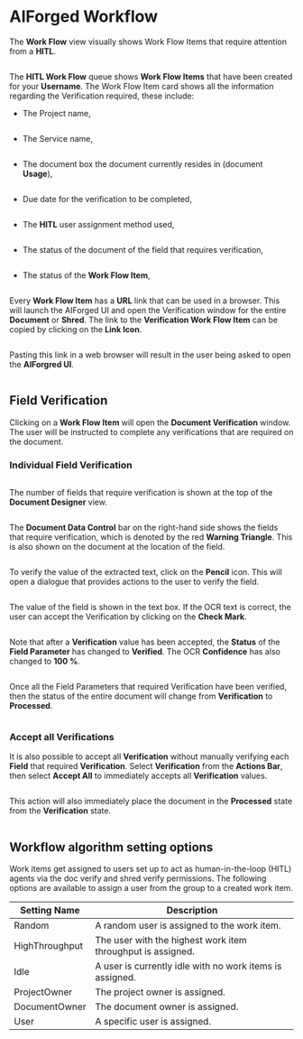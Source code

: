 # AIForged Workflow

The **Work Flow** view visually shows Work Flow Items that require attention from a **HITL**.

<figure><img src="../../.gitbook/assets/image (152).png" alt=""><figcaption></figcaption></figure>

The **HITL Work Flow** queue shows **Work Flow Items** that have been created for your **Username**. The Work Flow Item card shows all the information regarding the Verification required, these include:

*   The Project name,

    <figure><img src="../../.gitbook/assets/image (165).png" alt=""><figcaption></figcaption></figure>
*   The Service name,

    <figure><img src="../../.gitbook/assets/image (3) (9).png" alt=""><figcaption></figcaption></figure>
*   The document box the document currently resides in (document **Usage**),

    <figure><img src="../../.gitbook/assets/image (58) (1).png" alt=""><figcaption></figcaption></figure>
*   Due date for the verification to be completed,

    <figure><img src="../../.gitbook/assets/image (54) (3).png" alt=""><figcaption></figcaption></figure>
*   The **HITL** user assignment method used,

    <figure><img src="../../.gitbook/assets/image (12) (4).png" alt=""><figcaption></figcaption></figure>
*   The status of the document of the field that requires verification,

    <figure><img src="../../.gitbook/assets/image (9) (4).png" alt=""><figcaption></figcaption></figure>
*   The status of the **Work Flow Item**,

    <figure><img src="../../.gitbook/assets/image (13) (4).png" alt=""><figcaption></figcaption></figure>

Every **Work Flow Item** has a **URL** link that can be used in a browser. This will launch the AIForged UI and open the Verification window for the entire **Document** or **Shred**. The link to the **Verification Work Flow Item** can be copied by clicking on the **Link Icon**.

<figure><img src="../../.gitbook/assets/image (45).png" alt=""><figcaption></figcaption></figure>

Pasting this link in a web browser will result in the user being asked to open the **AIForgred UI**.

<figure><img src="../../.gitbook/assets/image (168).png" alt=""><figcaption></figcaption></figure>

## Field Verification

Clicking on a **Work Flow Item** will open the **Document Verification** window. The user will be instructed to complete any verifications that are required on the document.

### Individual Field Verification

<figure><img src="../../.gitbook/assets/image (184).png" alt=""><figcaption></figcaption></figure>

The number of fields that require verification is shown at the top of the **Document Designer** view.

<figure><img src="../../.gitbook/assets/image (208).png" alt=""><figcaption></figcaption></figure>

The **Document Data Control** bar on the right-hand side shows the fields that require verification, which is denoted by the red **Warning Triangle**. This is also shown on the document at the location of the field.

<figure><img src="../../.gitbook/assets/image (21) (5).png" alt=""><figcaption></figcaption></figure>

To verify the value of the extracted text, click on the **Pencil** icon. This will open a dialogue that provides actions to the user to verify the field.

<figure><img src="../../.gitbook/assets/image (43).png" alt=""><figcaption></figcaption></figure>

The value of the field is shown in the text box. If the OCR text is correct, the user can accept the Verification by clicking on the **Check Mark**.

<figure><img src="../../.gitbook/assets/image (15) (4).png" alt=""><figcaption></figcaption></figure>

Note that after a **Verification** value has been accepted, the **Status** of the **Field Parameter** has changed to **Verified**. The OCR **Confidence** has also changed to **100 %**.

<figure><img src="../../.gitbook/assets/image (151).png" alt=""><figcaption></figcaption></figure>

Once all the Field Parameters that required Verification have been verified, then the status of the entire document will change from **Verification** to **Processed**.

<figure><img src="../../.gitbook/assets/image (8) (5).png" alt=""><figcaption></figcaption></figure>

### Accept all Verifications

It is also possible to accept all **Verification** without manually verifying each **Field** that required **Verification**. Select **Verification** from the **Actions Bar**, then select **Accept All** to immediately accepts all **Verification** values.

<figure><img src="../../.gitbook/assets/image (20).png" alt=""><figcaption></figcaption></figure>

This action will also immediately place the document in the **Processed** state from the **Verification** state.

<figure><img src="../../.gitbook/assets/image (7) (4).png" alt=""><figcaption></figcaption></figure>

## Workflow algorithm setting options

Work items get assigned to users set up to act as human-in-the-loop (HITL) agents via the doc verify and shred verify permissions. The following options are available to assign a user from the group to a created work item.

| Setting Name   | Description                                                 |
| -------------- | ----------------------------------------------------------- |
| Random         | A random user is assigned to the work item.                 |
| HighThroughput | The user with the highest work item throughput is assigned. |
| Idle           | A user is currently idle with no work items is assigned.    |
| ProjectOwner   | The project owner is assigned.                              |
| DocumentOwner  | The document owner is assigned.                             |
| User           | A specific user is assigned.                                |
